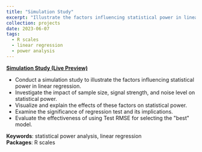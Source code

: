 ```yaml
---
title: "Simulation Study"
excerpt: "Illustrate the factors influencing statistical power in linear regression using R.<br/><img src='/images/Sim.png'>"
collection: projects
date: 2023-06-07
tags:
  - R scales
  - linear regression
  - power analysis
---
```


**[Simulation Study (Live Preview)](http://htmlpreview.github.io/?https://github.com/ranranrunforit/Statistical-Projects/blob/main/Simulation%20Project/sim-proj.html)** 

- Conduct a simulation study to illustrate the factors influencing statistical power in linear regression.
- Investigate the impact of sample size, signal strength, and noise level on statistical power.
- Visualize and explain the effects of these factors on statistical power.
- Examine the significance of regression test and its implications.
- Evaluate the effectiveness of using Test RMSE for selecting the "best" model.

**Keywords**: statistical power analysis, linear regression  
**Packages**: R scales
